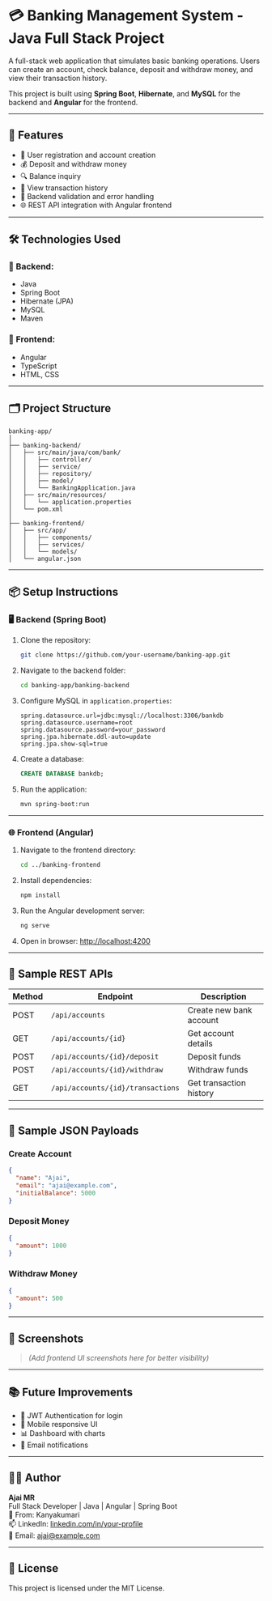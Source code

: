 # 💳 Banking Management System - Java Full Stack Project

A full-stack web application that simulates basic banking operations. Users can create an account, check balance, deposit and withdraw money, and view their transaction history.

This project is built using **Spring Boot**, **Hibernate**, and **MySQL** for the backend and **Angular** for the frontend.

---

## 🚀 Features

- 👤 User registration and account creation
- 💰 Deposit and withdraw money
- 🔍 Balance inquiry
- 📜 View transaction history
- 🔐 Backend validation and error handling
- 🌐 REST API integration with Angular frontend

---

## 🛠️ Technologies Used

### 🔧 Backend:
- Java
- Spring Boot
- Hibernate (JPA)
- MySQL
- Maven

### 🎨 Frontend:
- Angular
- TypeScript
- HTML, CSS

---

## 🗂️ Project Structure

```
banking-app/
│
├── banking-backend/
│   ├── src/main/java/com/bank/
│   │   ├── controller/
│   │   ├── service/
│   │   ├── repository/
│   │   ├── model/
│   │   └── BankingApplication.java
│   ├── src/main/resources/
│   │   └── application.properties
│   └── pom.xml
│
├── banking-frontend/
│   ├── src/app/
│   │   ├── components/
│   │   ├── services/
│   │   └── models/
│   └── angular.json
```

---

## 📦 Setup Instructions

### 🖥️ Backend (Spring Boot)

1. Clone the repository:
   ```bash
   git clone https://github.com/your-username/banking-app.git
   ```

2. Navigate to the backend folder:
   ```bash
   cd banking-app/banking-backend
   ```

3. Configure MySQL in `application.properties`:
   ```properties
   spring.datasource.url=jdbc:mysql://localhost:3306/bankdb
   spring.datasource.username=root
   spring.datasource.password=your_password
   spring.jpa.hibernate.ddl-auto=update
   spring.jpa.show-sql=true
   ```

4. Create a database:
   ```sql
   CREATE DATABASE bankdb;
   ```

5. Run the application:
   ```bash
   mvn spring-boot:run
   ```

---

### 🌐 Frontend (Angular)

1. Navigate to the frontend directory:
   ```bash
   cd ../banking-frontend
   ```

2. Install dependencies:
   ```bash
   npm install
   ```

3. Run the Angular development server:
   ```bash
   ng serve
   ```

4. Open in browser: [http://localhost:4200](http://localhost:4200)

---

## 🔗 Sample REST APIs

| Method | Endpoint                                     | Description                |
|--------|----------------------------------------------|----------------------------|
| POST   | `/api/accounts`                              | Create new bank account    |
| GET    | `/api/accounts/{id}`                         | Get account details        |
| POST   | `/api/accounts/{id}/deposit`                 | Deposit funds              |
| POST   | `/api/accounts/{id}/withdraw`                | Withdraw funds             |
| GET    | `/api/accounts/{id}/transactions`            | Get transaction history    |

---

## 🧪 Sample JSON Payloads

### Create Account
```json
{
  "name": "Ajai",
  "email": "ajai@example.com",
  "initialBalance": 5000
}
```

### Deposit Money
```json
{
  "amount": 1000
}
```

### Withdraw Money
```json
{
  "amount": 500
}
```

---

## 📸 Screenshots

> *(Add frontend UI screenshots here for better visibility)*

---

## 📚 Future Improvements

- 🔐 JWT Authentication for login
- 📱 Mobile responsive UI
- 📊 Dashboard with charts
- 📧 Email notifications

---

## 👨‍💻 Author

**Ajai MR**  
Full Stack Developer | Java | Angular | Spring Boot  
📍 From: Kanyakumari  
📫 LinkedIn: [linkedin.com/in/your-profile](https://linkedin.com/in/your-profile)  
📧 Email: ajai@example.com

---

## 📄 License

This project is licensed under the MIT License.
